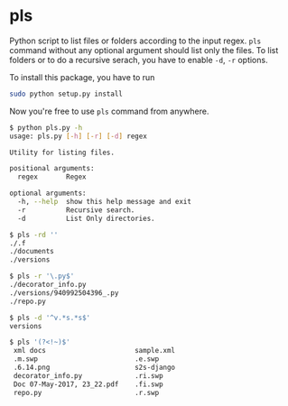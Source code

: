pls
==============

Python script to list files or folders according to the input regex. `pls` command without any optional argument should list only the files. To list folders or to do a recursive serach, you have to enable `-d`, `-r` options. 

To install this package, you have to run

```sh
sudo python setup.py install
```

Now you're free to use `pls` command from anywhere.

```sh
$ python pls.py -h
usage: pls.py [-h] [-r] [-d] regex

Utility for listing files.

positional arguments:
  regex       Regex

optional arguments:
  -h, --help  show this help message and exit
  -r          Recursive search.
  -d          List Only directories.

$ pls -rd ''
./.f
./documents
./versions

$ pls -r '\.py$'
./decorator_info.py
./versions/940992504396_.py
./repo.py

$ pls -d '^v.*s.*s$'
versions

$ pls '(?<!~)$'
 xml docs                      sample.xml 
 .m.swp                        .e.swp 
 .6.14.png                     s2s-django 
 decorator_info.py             .ri.swp 
 Doc 07-May-2017, 23_22.pdf    .fi.swp 
 repo.py                       .r.swp 

```
